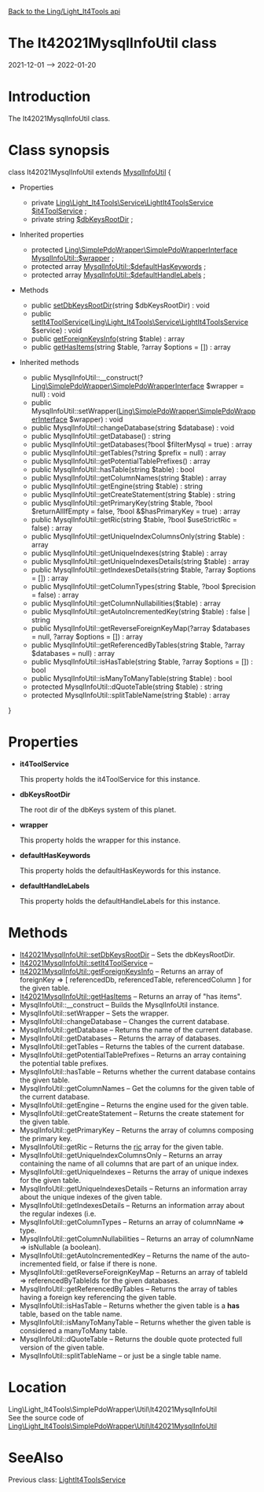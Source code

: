[Back to the Ling/Light_It4Tools api](https://github.com/lingtalfi/Light_It4Tools/blob/master/doc/api/Ling/Light_It4Tools.md)



The It42021MysqlInfoUtil class
================
2021-12-01 --> 2022-01-20






Introduction
============

The It42021MysqlInfoUtil class.



Class synopsis
==============


class <span class="pl-k">It42021MysqlInfoUtil</span> extends [MysqlInfoUtil](https://github.com/lingtalfi/SimplePdoWrapper/blob/master/doc/api/Ling/SimplePdoWrapper/Util/MysqlInfoUtil.md)  {

- Properties
    - private [Ling\Light_It4Tools\Service\LightIt4ToolsService](https://github.com/lingtalfi/Light_It4Tools/blob/master/doc/api/Ling/Light_It4Tools/Service/LightIt4ToolsService.md) [$it4ToolService](#property-it4ToolService) ;
    - private string [$dbKeysRootDir](#property-dbKeysRootDir) ;

- Inherited properties
    - protected [Ling\SimplePdoWrapper\SimplePdoWrapperInterface](https://github.com/lingtalfi/SimplePdoWrapper/blob/master/doc/api/Ling/SimplePdoWrapper/SimplePdoWrapperInterface.md) [MysqlInfoUtil::$wrapper](#property-wrapper) ;
    - protected array [MysqlInfoUtil::$defaultHasKeywords](#property-defaultHasKeywords) ;
    - protected array [MysqlInfoUtil::$defaultHandleLabels](#property-defaultHandleLabels) ;

- Methods
    - public [setDbKeysRootDir](https://github.com/lingtalfi/Light_It4Tools/blob/master/doc/api/Ling/Light_It4Tools/SimplePdoWrapper/Util/It42021MysqlInfoUtil/setDbKeysRootDir.md)(string $dbKeysRootDir) : void
    - public [setIt4ToolService](https://github.com/lingtalfi/Light_It4Tools/blob/master/doc/api/Ling/Light_It4Tools/SimplePdoWrapper/Util/It42021MysqlInfoUtil/setIt4ToolService.md)([Ling\Light_It4Tools\Service\LightIt4ToolsService](https://github.com/lingtalfi/Light_It4Tools/blob/master/doc/api/Ling/Light_It4Tools/Service/LightIt4ToolsService.md) $service) : void
    - public [getForeignKeysInfo](https://github.com/lingtalfi/Light_It4Tools/blob/master/doc/api/Ling/Light_It4Tools/SimplePdoWrapper/Util/It42021MysqlInfoUtil/getForeignKeysInfo.md)(string $table) : array
    - public [getHasItems](https://github.com/lingtalfi/Light_It4Tools/blob/master/doc/api/Ling/Light_It4Tools/SimplePdoWrapper/Util/It42021MysqlInfoUtil/getHasItems.md)(string $table, ?array $options = []) : array

- Inherited methods
    - public MysqlInfoUtil::__construct(?[Ling\SimplePdoWrapper\SimplePdoWrapperInterface](https://github.com/lingtalfi/SimplePdoWrapper/blob/master/doc/api/Ling/SimplePdoWrapper/SimplePdoWrapperInterface.md) $wrapper = null) : void
    - public MysqlInfoUtil::setWrapper([Ling\SimplePdoWrapper\SimplePdoWrapperInterface](https://github.com/lingtalfi/SimplePdoWrapper/blob/master/doc/api/Ling/SimplePdoWrapper/SimplePdoWrapperInterface.md) $wrapper) : void
    - public MysqlInfoUtil::changeDatabase(string $database) : void
    - public MysqlInfoUtil::getDatabase() : string
    - public MysqlInfoUtil::getDatabases(?bool $filterMysql = true) : array
    - public MysqlInfoUtil::getTables(?string $prefix = null) : array
    - public MysqlInfoUtil::getPotentialTablePrefixes() : array
    - public MysqlInfoUtil::hasTable(string $table) : bool
    - public MysqlInfoUtil::getColumnNames(string $table) : array
    - public MysqlInfoUtil::getEngine(string $table) : string
    - public MysqlInfoUtil::getCreateStatement(string $table) : string
    - public MysqlInfoUtil::getPrimaryKey(string $table, ?bool $returnAllIfEmpty = false, ?bool &$hasPrimaryKey = true) : array
    - public MysqlInfoUtil::getRic(string $table, ?bool $useStrictRic = false) : array
    - public MysqlInfoUtil::getUniqueIndexColumnsOnly(string $table) : array
    - public MysqlInfoUtil::getUniqueIndexes(string $table) : array
    - public MysqlInfoUtil::getUniqueIndexesDetails(string $table) : array
    - public MysqlInfoUtil::getIndexesDetails(string $table, ?array $options = []) : array
    - public MysqlInfoUtil::getColumnTypes(string $table, ?bool $precision = false) : array
    - public MysqlInfoUtil::getColumnNullabilities($table) : array
    - public MysqlInfoUtil::getAutoIncrementedKey(string $table) : false | string
    - public MysqlInfoUtil::getReverseForeignKeyMap(?array $databases = null, ?array $options = []) : array
    - public MysqlInfoUtil::getReferencedByTables(string $table, ?array $databases = null) : array
    - public MysqlInfoUtil::isHasTable(string $table, ?array $options = []) : bool
    - public MysqlInfoUtil::isManyToManyTable(string $table) : bool
    - protected MysqlInfoUtil::dQuoteTable(string $table) : string
    - protected MysqlInfoUtil::splitTableName(string $table) : array

}




Properties
=============

- <span id="property-it4ToolService"><b>it4ToolService</b></span>

    This property holds the it4ToolService for this instance.
    
    

- <span id="property-dbKeysRootDir"><b>dbKeysRootDir</b></span>

    The root dir of the dbKeys system of this planet.
    
    

- <span id="property-wrapper"><b>wrapper</b></span>

    This property holds the wrapper for this instance.
    
    

- <span id="property-defaultHasKeywords"><b>defaultHasKeywords</b></span>

    This property holds the defaultHasKeywords for this instance.
    
    

- <span id="property-defaultHandleLabels"><b>defaultHandleLabels</b></span>

    This property holds the defaultHandleLabels for this instance.
    
    



Methods
==============

- [It42021MysqlInfoUtil::setDbKeysRootDir](https://github.com/lingtalfi/Light_It4Tools/blob/master/doc/api/Ling/Light_It4Tools/SimplePdoWrapper/Util/It42021MysqlInfoUtil/setDbKeysRootDir.md) &ndash; Sets the dbKeysRootDir.
- [It42021MysqlInfoUtil::setIt4ToolService](https://github.com/lingtalfi/Light_It4Tools/blob/master/doc/api/Ling/Light_It4Tools/SimplePdoWrapper/Util/It42021MysqlInfoUtil/setIt4ToolService.md) &ndash; 
- [It42021MysqlInfoUtil::getForeignKeysInfo](https://github.com/lingtalfi/Light_It4Tools/blob/master/doc/api/Ling/Light_It4Tools/SimplePdoWrapper/Util/It42021MysqlInfoUtil/getForeignKeysInfo.md) &ndash; Returns an array of  foreignKey => [ referencedDb, referencedTable, referencedColumn ] for the given table.
- [It42021MysqlInfoUtil::getHasItems](https://github.com/lingtalfi/Light_It4Tools/blob/master/doc/api/Ling/Light_It4Tools/SimplePdoWrapper/Util/It42021MysqlInfoUtil/getHasItems.md) &ndash; Returns an array of "has items".
- MysqlInfoUtil::__construct &ndash; Builds the MysqlInfoUtil instance.
- MysqlInfoUtil::setWrapper &ndash; Sets the wrapper.
- MysqlInfoUtil::changeDatabase &ndash; Changes the current database.
- MysqlInfoUtil::getDatabase &ndash; Returns the name of the current database.
- MysqlInfoUtil::getDatabases &ndash; Returns the array of databases.
- MysqlInfoUtil::getTables &ndash; Returns the tables of the current database.
- MysqlInfoUtil::getPotentialTablePrefixes &ndash; Returns an array containing the potential table prefixes.
- MysqlInfoUtil::hasTable &ndash; Returns whether the current database contains the given table.
- MysqlInfoUtil::getColumnNames &ndash; Get the columns for the given table of the current database.
- MysqlInfoUtil::getEngine &ndash; Returns the engine used for the given table.
- MysqlInfoUtil::getCreateStatement &ndash; Returns the create statement for the given table.
- MysqlInfoUtil::getPrimaryKey &ndash; Returns the array of columns composing the primary key.
- MysqlInfoUtil::getRic &ndash; Returns the [ric](https://github.com/lingtalfi/NotationFan/blob/master/ric.md) array for the given table.
- MysqlInfoUtil::getUniqueIndexColumnsOnly &ndash; Returns an array containing the name of all columns that are part of an unique index.
- MysqlInfoUtil::getUniqueIndexes &ndash; Returns the array of unique indexes for the given table.
- MysqlInfoUtil::getUniqueIndexesDetails &ndash; Returns an information array about the unique indexes of the given table.
- MysqlInfoUtil::getIndexesDetails &ndash; Returns an information array about the regular indexes (i.e.
- MysqlInfoUtil::getColumnTypes &ndash; Returns an array of columnName => type.
- MysqlInfoUtil::getColumnNullabilities &ndash; Returns an array of columnName => isNullable (a boolean).
- MysqlInfoUtil::getAutoIncrementedKey &ndash; Returns the name of the auto-incremented field, or false if there is none.
- MysqlInfoUtil::getReverseForeignKeyMap &ndash; Returns an array of tableId  => referencedByTableIds for the given databases.
- MysqlInfoUtil::getReferencedByTables &ndash; Returns the array of tables having a foreign key referencing the given table.
- MysqlInfoUtil::isHasTable &ndash; Returns whether the given table is a **has** table, based on the table name.
- MysqlInfoUtil::isManyToManyTable &ndash; Returns whether the given table is considered a manyToMany table.
- MysqlInfoUtil::dQuoteTable &ndash; Returns the double quote protected full version of the given table.
- MysqlInfoUtil::splitTableName &ndash; or just be a single table name.





Location
=============
Ling\Light_It4Tools\SimplePdoWrapper\Util\It42021MysqlInfoUtil<br>
See the source code of [Ling\Light_It4Tools\SimplePdoWrapper\Util\It42021MysqlInfoUtil](https://github.com/lingtalfi/Light_It4Tools/blob/master/SimplePdoWrapper/Util/It42021MysqlInfoUtil.php)



SeeAlso
==============
Previous class: [LightIt4ToolsService](https://github.com/lingtalfi/Light_It4Tools/blob/master/doc/api/Ling/Light_It4Tools/Service/LightIt4ToolsService.md)<br>
